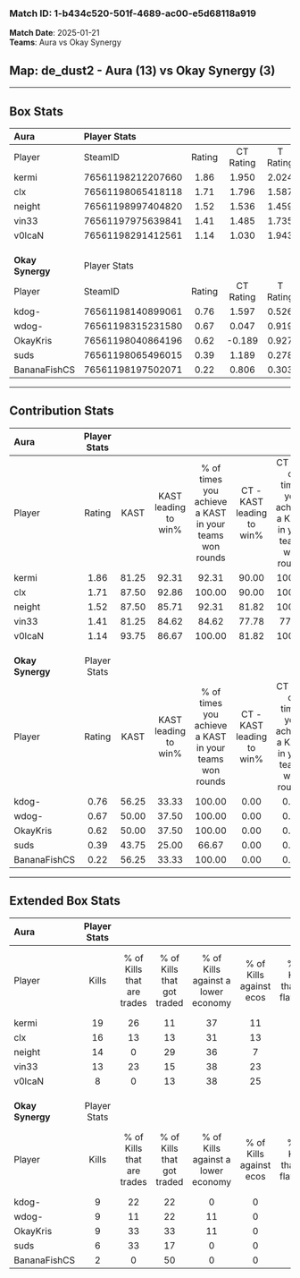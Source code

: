 ### Match ID: 1-b434c520-501f-4689-ac00-e5d68118a919  
**Match Date**: 2025-01-21  
**Teams**: Aura vs Okay Synergy  

## **Map**: de_dust2 - Aura (13) vs Okay Synergy (3)  
---  

## Box Stats  

| **Aura**         | Player Stats      |        |           |          |       |       |       |         |        |      |     |
| :- | :- | :-: | :-: | :-: | :-: | :-: | :-: | :-: | :-: | :-: | :-: |
| Player           | SteamID           | Rating | CT Rating | T Rating | KAST  |  ADR  | Kills | Assists | Deaths | K/D  | HS% |
| kermi            | 76561198212207660 |  1.86  |   1.950   |  2.024   | 81.25 | 105.6 |  19   |    1    |   5    | 3.80 | 63  |
| clx              | 76561198065418118 |  1.71  |   1.796   |  1.587   | 87.50 | 98.3  |  16   |    5    |   6    | 2.67 | 37  |
| neight           | 76561198997404820 |  1.52  |   1.536   |  1.459   | 87.50 | 96.2  |  14   |    3    |   8    | 1.75 | 42  |
| vin33            | 76561197975639841 |  1.41  |   1.485   |  1.735   | 81.25 | 99.4  |  13   |    6    |   9    | 1.44 | 15  |
| v0lcaN           | 76561198291412561 |  1.14  |   1.030   |  1.943   | 93.75 | 58.7  |   8   |    7    |   8    | 1.00 | 37  |
|                  |                   |        |           |          |       |       |       |         |        |      |     |
|                  |                   |        |           |          |       |       |       |         |        |      |     |
|                  |                   |        |           |          |       |       |       |         |        |      |     |
| **Okay Synergy** | Player Stats      |        |           |          |       |       |       |         |        |      |     |
| Player           | SteamID           | Rating | CT Rating | T Rating | KAST  |  ADR  | Kills | Assists | Deaths | K/D  | HS% |
| kdog-            | 76561198140899061 |  0.76  |   1.597   |  0.526   | 56.25 | 78.1  |   9   |    3    |   14   | 0.64 | 44  |
| wdog-            | 76561198315231580 |  0.67  |   0.047   |  0.919   | 50.00 | 67.3  |   9   |    1    |   14   | 0.64 | 88  |
| OkayKris         | 76561198040864196 |  0.62  |  -0.189   |  0.927   | 50.00 | 59.3  |   9   |    2    |   15   | 0.60 | 66  |
| suds             | 76561198065496015 |  0.39  |   1.189   |  0.278   | 43.75 | 42.7  |   6   |    2    |   14   | 0.43 | 66  |
| BananaFishCS     | 76561198197502071 |  0.22  |   0.806   |  0.303   | 56.25 | 30.2  |   2   |    1    |   14   | 0.14 | 100 |
---  

## Contribution Stats  

| **Aura**         | Player Stats |       |                      |                                                        |                           |                                                             |                          |                                                            |
| :- | :-: | :-: | :-: | :-: | :-: | :-: | :-: | :-: |
| Player           |    Rating    | KAST  | KAST leading to win% | % of times you achieve a KAST in your teams won rounds | CT - KAST leading to win% | CT - % of times you achieve a KAST in your teams won rounds | T - KAST leading to win% | T - % of times you achieve a KAST in your teams won rounds |
| kermi            |     1.86     | 81.25 |        92.31         |                         92.31                          |           90.00           |                           100.00                            |          100.00          |                           75.00                            |
| clx              |     1.71     | 87.50 |        92.86         |                         100.00                         |           90.00           |                           100.00                            |          100.00          |                           100.00                           |
| neight           |     1.52     | 87.50 |        85.71         |                         92.31                          |           81.82           |                           100.00                            |          100.00          |                           75.00                            |
| vin33            |     1.41     | 81.25 |        84.62         |                         84.62                          |           77.78           |                            77.78                            |          100.00          |                           100.00                           |
| v0lcaN           |     1.14     | 93.75 |        86.67         |                         100.00                         |           81.82           |                           100.00                            |          100.00          |                           100.00                           |
|                  |              |       |                      |                                                        |                           |                                                             |                          |                                                            |
|                  |              |       |                      |                                                        |                           |                                                             |                          |                                                            |
|                  |              |       |                      |                                                        |                           |                                                             |                          |                                                            |
| **Okay Synergy** | Player Stats |       |                      |                                                        |                           |                                                             |                          |                                                            |
| Player           |    Rating    | KAST  | KAST leading to win% | % of times you achieve a KAST in your teams won rounds | CT - KAST leading to win% | CT - % of times you achieve a KAST in your teams won rounds | T - KAST leading to win% | T - % of times you achieve a KAST in your teams won rounds |
| kdog-            |     0.76     | 56.25 |        33.33         |                         100.00                         |           0.00            |                            0.00                             |          60.00           |                           100.00                           |
| wdog-            |     0.67     | 50.00 |        37.50         |                         100.00                         |           0.00            |                            0.00                             |          42.86           |                           100.00                           |
| OkayKris         |     0.62     | 50.00 |        37.50         |                         100.00                         |           0.00            |                            0.00                             |          42.86           |                           100.00                           |
| suds             |     0.39     | 43.75 |        25.00         |                         66.67                          |           0.00            |                            0.00                             |          50.00           |                           66.67                            |
| BananaFishCS     |     0.22     | 56.25 |        33.33         |                         100.00                         |           0.00            |                            0.00                             |          42.86           |                           100.00                           |
---  

## Extended Box Stats  

| **Aura**         | Player Stats |                            |                            |                                    |                         |                              |                                 |        |                             |                                     |                          |                               |                            |
| :- | :-: | :-: | :-: | :-: | :-: | :-: | :-: | :-: | :-: | :-: | :-: | :-: | :-: |
| Player           |    Kills     | % of Kills that are trades | % of Kills that got traded | % of Kills against a lower economy | % of Kills against ecos | % of Kills that are flawless | % of Kills that are close duels | Deaths | % of Deaths that get traded | % of Deaths against a lower economy | % of Deaths against ecos | % of Deaths that are flawless | % of Deaths that are close |
| kermi            |      19      |             26             |             11             |                 37                 |           11            |              68              |                0                |   5    |              0              |                  0                  |            0             |              80               |             0              |
| clx              |      16      |             13             |             13             |                 31                 |           13            |              88              |                6                |   6    |             17              |                  0                  |            0             |              50               |             0              |
| neight           |      14      |             0              |             29             |                 36                 |            7            |              43              |                7                |   8    |             13              |                 13                  |            0             |              63               |             0              |
| vin33            |      13      |             23             |             15             |                 38                 |           23            |              69              |                0                |   9    |             44              |                 33                  |            11            |              33               |             0              |
| v0lcaN           |      8       |             0              |             13             |                 38                 |           25            |              50              |                0                |   8    |             38              |                 38                  |            25            |              38               |             0              |
|                  |              |                            |                            |                                    |                         |                              |                                 |        |                             |                                     |                          |                               |                            |
|                  |              |                            |                            |                                    |                         |                              |                                 |        |                             |                                     |                          |                               |                            |
|                  |              |                            |                            |                                    |                         |                              |                                 |        |                             |                                     |                          |                               |                            |
| **Okay Synergy** | Player Stats |                            |                            |                                    |                         |                              |                                 |        |                             |                                     |                          |                               |                            |
| Player           |    Kills     | % of Kills that are trades | % of Kills that got traded | % of Kills against a lower economy | % of Kills against ecos | % of Kills that are flawless | % of Kills that are close duels | Deaths | % of Deaths that get traded | % of Deaths against a lower economy | % of Deaths against ecos | % of Deaths that are flawless | % of Deaths that are close |
| kdog-            |      9       |             22             |             22             |                 0                  |            0            |              33              |                0                |   14   |              7              |                  7                  |            0             |              71               |             0              |
| wdog-            |      9       |             11             |             22             |                 11                 |            0            |              44              |                0                |   14   |              7              |                  7                  |            0             |              57               |             14             |
| OkayKris         |      9       |             33             |             33             |                 11                 |            0            |              33              |                0                |   15   |              7              |                  7                  |            0             |              67               |             0              |
| suds             |      6       |             33             |             17             |                 0                  |            0            |              83              |                0                |   14   |             14              |                  7                  |            0             |              71               |             0              |
| BananaFishCS     |      2       |             0              |             50             |                 0                  |            0            |              50              |                0                |   14   |             43              |                  7                  |            0             |              50               |             0              |
